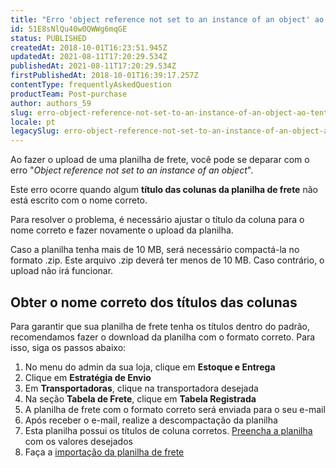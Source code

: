 ```yaml
---
title: "Erro 'object reference not set to an instance of an object' ao tentar importar planilha de frete"
id: 51E8sNlQu40w0QWWg6mqGE
status: PUBLISHED
createdAt: 2018-10-01T16:23:51.945Z
updatedAt: 2021-08-11T17:20:29.534Z
publishedAt: 2021-08-11T17:20:29.534Z
firstPublishedAt: 2018-10-01T16:39:17.257Z
contentType: frequentlyAskedQuestion
productTeam: Post-purchase
author: authors_59
slug: erro-object-reference-not-set-to-an-instance-of-an-object-ao-tentar
locale: pt
legacySlug: erro-object-reference-not-set-to-an-instance-of-an-object-ao-tentar
---
```


Ao fazer o upload de uma planilha de frete, você pode se deparar com o erro "*Object reference not set to an instance of an object*".

Este erro ocorre quando algum __título das colunas da planilha de frete__ não está escrito com o nome correto.

Para resolver o problema, é necessário ajustar o título da coluna para o nome correto e fazer novamente o upload da planilha.

<div class="alert alert-warning">
Caso a planilha tenha mais de 10 MB, será necessário compactá-la no formato .zip. Este arquivo .zip deverá ter menos de 10 MB. Caso contrário, o upload não irá funcionar.
</div>

## Obter o nome correto dos títulos das colunas

Para garantir que sua planilha de frete tenha os títulos dentro do padrão, recomendamos fazer o download da planilha com o formato correto. Para isso, siga os passos abaixo:

1. No menu do admin da sua loja, clique em __Estoque e Entrega__
2. Clique em __Estratégia de Envio__
3. Em __Transportadoras__, clique na transportadora desejada
4. Na seção __Tabela de Frete__, clique em __Tabela Registrada__
5. A planilha de frete com o formato correto será enviada para o seu e-mail
6. Após receber o e-mail, realize a descompactação da planilha
7. Esta planilha possui os títulos de coluna corretos. [Preencha a planilha](/pt/tutorial/como-montar-a-planilha-de-frete/) com os valores desejados
8. Faça a [importação da planilha de frete](/pt/tutorial/importar-planilha-de-frete)
